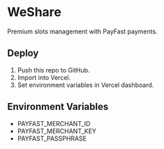 # WeShare

Premium slots management with PayFast payments.

## Deploy

1. Push this repo to GitHub.
2. Import into Vercel.
3. Set environment variables in Vercel dashboard.

## Environment Variables

- PAYFAST_MERCHANT_ID
- PAYFAST_MERCHANT_KEY
- PAYFAST_PASSPHRASE
